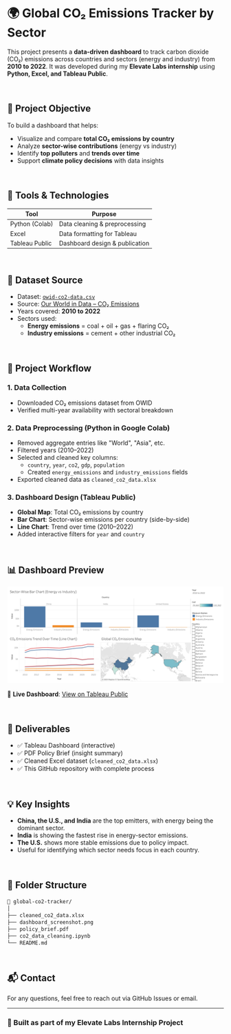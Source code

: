 # 🌍 Global CO₂ Emissions Tracker by Sector

This project presents a **data-driven dashboard** to track carbon dioxide (CO₂) emissions across countries and sectors (energy and industry) from **2010 to 2022**. It was developed during my **Elevate Labs internship** using **Python, Excel, and Tableau Public**.

<br/>

## 📌 Project Objective

To build a dashboard that helps:
- Visualize and compare **total CO₂ emissions by country**
- Analyze **sector-wise contributions** (energy vs industry)
- Identify **top polluters** and **trends over time**
- Support **climate policy decisions** with data insights

<br/>

## 🧰 Tools & Technologies

| Tool        | Purpose                     |
|-------------|------------------------------|
| Python (Colab) | Data cleaning & preprocessing |
| Excel       | Data formatting for Tableau |
| Tableau Public | Dashboard design & publication |

<br/>

## 📁 Dataset Source

- Dataset: [`owid-co2-data.csv`](https://github.com/owid/co2-data)
- Source: [Our World in Data – CO₂ Emissions](https://ourworldindata.org/co2-and-greenhouse-gas-emissions)
- Years covered: **2010 to 2022**
- Sectors used:
  - **Energy emissions** = coal + oil + gas + flaring CO₂
  - **Industry emissions** = cement + other industrial CO₂

<br/>

## 🔧 Project Workflow

### 1. Data Collection
- Downloaded CO₂ emissions dataset from OWID
- Verified multi-year availability with sectoral breakdown

### 2. Data Preprocessing (Python in Google Colab)
- Removed aggregate entries like "World", "Asia", etc.
- Filtered years (2010–2022)
- Selected and cleaned key columns:
  - `country`, `year`, `co2`, `gdp`, `population`
  - Created `energy_emissions` and `industry_emissions` fields
- Exported cleaned data as `cleaned_co2_data.xlsx`

### 3. Dashboard Design (Tableau Public)
- **Global Map**: Total CO₂ emissions by country
- **Bar Chart**: Sector-wise emissions per country (side-by-side)
- **Line Chart**: Trend over time (2010–2022)
- Added interactive filters for `year` and `country`

<br/>

## 📊 Dashboard Preview

![Dashboard Screenshot](https://github.com/AdityaK-27/Elevate-Labs/blob/main/Final%20Project/Dashboard%201.png)

🔗 **Live Dashboard**: [View on Tableau Public](https://public.tableau.com/views/GlobalCOEmissionsTrackerbySector/Dashboard1?:language=en-US&:sid=&:redirect=auth&:display_count=n&:origin=viz_share_link)

<br/>

## 📄 Deliverables

- ✅ Tableau Dashboard (interactive)
- ✅ PDF Policy Brief (insight summary)
- ✅ Cleaned Excel dataset (`cleaned_co2_data.xlsx`)
- ✅ This GitHub repository with complete process

<br/>

## 💡 Key Insights

- **China, the U.S., and India** are the top emitters, with energy being the dominant sector.
- **India** is showing the fastest rise in energy-sector emissions.
- **The U.S.** shows more stable emissions due to policy impact.
- Useful for identifying which sector needs focus in each country.

<br/>

## 📌 Folder Structure
```
📁 global-co2-tracker/
│
├── cleaned_co2_data.xlsx
├── dashboard_screenshot.png
├── policy_brief.pdf
├── co2_data_cleaning.ipynb
└── README.md
```

<br/>

## 📬 Contact

For any questions, feel free to reach out via GitHub Issues or email.

---

### 🚀 Built as part of my Elevate Labs Internship Project
